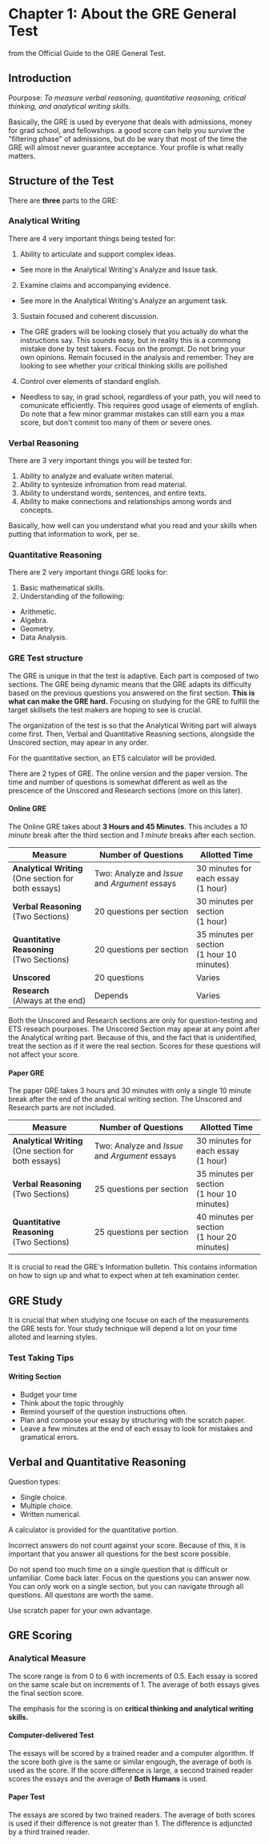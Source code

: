Chapter 1: About the GRE General Test
======================================

from the Official Guide to the GRE General Test.


Introduction
------------

Pourpose: _To measure verbal reasoning, quantitative reasoning, critical thinking, and analytical writing skills._

Basically, the GRE is used by everyone that deals with admissions, money for grad school, and fellowships. a good score can help you survive the "filtering phase" of admissions, but do be wary that most of the time the GRE will almost never guarantee acceptance. Your profile is what really matters.

Structure of the Test
----------------------

There are **three** parts to the GRE:

### Analytical Writing

There are 4 very important things being tested for:

1. Ability to articulate and support complex ideas.
  - See more in the Analytical Writing's Analyze and Issue task.

2. Examine claims and accompanying evidence.
  - See more in the Analytical Writing's Analyze an argument task.

3. Sustain focused and coherent discussion.
  - The GRE graders will be looking closely that you actually do what the instructions say. This sounds easy, but in reality this is a commong mistake done by test takers. Focus on the prompt. Do not bring your own opinions. Remain focused in the analysis and remember: They are looking to see whether your critical thinking skills are pollished
4. Control over elements of standard english.
  - Needless to say, in grad school, regardless of your path, you will need to comunicate efficiently. This requires good usage of elements of english. Do note that a few minor grammar mistakes can still earn you a max score, but don't commit too many of them or severe ones.

### Verbal Reasoning

There are 3 very important things you will be tested for:

1. Ability to analyze and evaluate writen material.
2. Ability to syntesize infromation from read material.
3. Ability to understand words, sentences, and entire texts.
4. Ability to make connections and relationships among words and concepts.

Basically, how well can you understand what you read and your skills when putting that information to work, per se.

### Quantitative Reasoning

There are 2 very important things GRE looks for:

1. Basic mathematical skills.
2. Understanding of the following:

  - Arithmetic.
  - Algebra.
  - Geometry.
  - Data Analysis.


### GRE Test structure

The GRE is unique in that the test is adaptive. Each part is composed of two sections. The GRE being dynamic means that the GRE adapts its difficulty based on the previous questions you answered on the first section. **This is what can make the GRE hard.** Focusing on studying for the GRE to fulfill the target skillsets the test makers are hoping to see is crucial.

The organization of the test is so that the Analytical Writing part will always come first. Then, Verbal and Quantitative Reasning sections, alongside the Unscored section, may apear in any order.

For the quantitative section, an ETS calculator will be provided.

There are 2 types of GRE. The online version and the paper version. The time and number of questions is somewhat different as well as the prescence of the Unscored and Research sections (more on this later).

#### Online GRE

The Online GRE takes about **3 Hours and 45 Minutes**. This includes a _10 minute_ break after the third section and _1 minute_ breaks after each section.

| Measure | Number of Questions | Allotted Time |
| ------- | ------------------- | ------------- |
| **Analytical Writing** </br> (One section for both essays)| Two: Analyze and _Issue_ and _Argument_ essays| 30 minutes for each essay</br>(1 hour)|
| **Verbal Reasoning** </br> (Two Sections) | 20 questions per section | 30 minutes per section </br> (1 hour) |
| **Quantitative Reasoning** </br> (Two Sections) | 20 questions per section | 35 minutes per section </br> (1 hour 10 minutes) |
| **Unscored** | 20 questions | Varies |
| **Research** </br> (Always at the end) | Depends | Varies |

Both the Unscored and Research sections are only for question-testing and ETS reseach pourposes. The Unscored Section may apear at any point after the Analytical writing part. Because of this, and the fact that is unidentified, treat the section as if it were the real section. Scores for these questions will not affect your score.

#### Paper GRE

The paper GRE takes 3 hours and 30 minutes with only a single 10 minute break after the end of the analytical writing section. The Unscored and Research parts are not included.

| Measure | Number of Questions | Allotted Time |
| ------- | ------------------- | ------------- |
| **Analytical Writing** </br> (One section for both essays)| Two: Analyze and _Issue_ and _Argument_ essays| 30 minutes for each essay</br>(1 hour)|
| **Verbal Reasoning** </br> (Two Sections) | 25 questions per section | 35 minutes per section </br> (1 hour 10 minutes) |
| **Quantitative Reasoning** </br> (Two Sections) | 25 questions per section | 40 minutes per section </br> (1 hour 20 minutes) |


It is crucial to read the GRE's Information bulletin. This contains information on how to sign up and what to expect when at teh examination center.


GRE Study
---------

It is crucial that when studying one focuse on each of the measurements the GRE tests for. Your study technique will depend a lot on your time alloted and learning styles.

### Test Taking Tips

#### Writing Section

* Budget your time
* Think about the topic throughly
* Remind yourself of the question instructions often.
* Plan and compose your essay by structuring with the scratch paper.
* Leave a few minutes at the end of each essay to look for mistakes and gramatical errors.

## Verbal and Quantitative Reasoning

Question types:

* Single choice.
* Multiple choice.
* Written numerical.

A calculator is provided for the quantitative portion.

Incorrect answers do not count against your score. Because of this, it is important that you answer all questions for the best score possible. 

Do not spend too much time on a single question that is difficult or unfamiliar. Come back later. Focus on the questions you can answer now. You can only work on a single section, but you can navigate through all questions. All questons are worth the same.

Use scratch paper for your own advantage.


GRE Scoring
-----------

### Analytical Measure

The score range is from 0 to 6 with increments of 0.5. Each essay is scored on the same scale but on increments of 1. The average of both essays gives the final section score.

The emphasis for the scoring is on **critical thinking and analytical writing skills.**

#### Computer-delivered Test


The essays will be scored by a trained reader and a computer algorithm. If the score both give is the same or similar engough, the average of both is used as the score. If the score difference is large, a second trained reader scores the essays and the average of **Both Humans** is used.

#### Paper Test

The essays are scored by two trained readers. The average of both scores is used if their difference is not greater than 1. The difference is adjuncted by a third trained reader.
